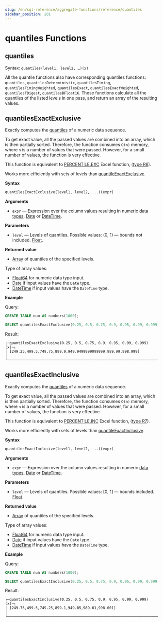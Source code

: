```yaml
---
slug: /en/sql-reference/aggregate-functions/reference/quantiles
sidebar_position: 201
---
```


# quantiles Functions

## quantiles

Syntax: `quantiles(level1, level2, …)(x)`

All the quantile functions also have corresponding quantiles functions: `quantiles`, `quantilesDeterministic`, `quantilesTiming`, `quantilesTimingWeighted`, `quantilesExact`, `quantilesExactWeighted`, `quantilesTDigest`, `quantilesBFloat16`. These functions calculate all the quantiles of the listed levels in one pass, and return an array of the resulting values.

## quantilesExactExclusive

Exactly computes the [quantiles](https://en.wikipedia.org/wiki/Quantile) of a numeric data sequence.

To get exact value, all the passed values ​​are combined into an array, which is then partially sorted. Therefore, the function consumes `O(n)` memory, where `n` is a number of values that were passed. However, for a small number of values, the function is very effective.

This function is equivalent to [PERCENTILE.EXC](https://support.microsoft.com/en-us/office/percentile-exc-function-bbaa7204-e9e1-4010-85bf-c31dc5dce4ba) Excel function, ([type R6](https://en.wikipedia.org/wiki/Quantile#Estimating_quantiles_from_a_sample)).

Works more efficiently with sets of levels than [quantileExactExclusive](../../../sql-reference/aggregate-functions/reference/quantileexact.md#quantileexactexclusive).

**Syntax**

``` sql
quantilesExactExclusive(level1, level2, ...)(expr)
```

**Arguments**

-   `expr` — Expression over the column values resulting in numeric [data types](../../../sql-reference/data-types/index.md#data_types), [Date](../../../sql-reference/data-types/date.md) or [DateTime](../../../sql-reference/data-types/datetime.md).

**Parameters**

-   `level` — Levels of quantiles. Possible values: (0, 1) — bounds not included. [Float](../../../sql-reference/data-types/float.md).

**Returned value**

-   [Array](../../../sql-reference/data-types/array.md) of quantiles of the specified levels.

Type of array values:

-   [Float64](../../../sql-reference/data-types/float.md) for numeric data type input.
-   [Date](../../../sql-reference/data-types/date.md) if input values have the `Date` type.
-   [DateTime](../../../sql-reference/data-types/datetime.md) if input values have the `DateTime` type.

**Example**

Query:

``` sql
CREATE TABLE num AS numbers(1000);

SELECT quantilesExactExclusive(0.25, 0.5, 0.75, 0.9, 0.95, 0.99, 0.999)(x) FROM (SELECT number AS x FROM num);
```

Result:

``` text
┌─quantilesExactExclusive(0.25, 0.5, 0.75, 0.9, 0.95, 0.99, 0.999)(x)─┐
│ [249.25,499.5,749.75,899.9,949.9499999999999,989.99,998.999]        │
└─────────────────────────────────────────────────────────────────────┘
```

## quantilesExactInclusive

Exactly computes the [quantiles](https://en.wikipedia.org/wiki/Quantile) of a numeric data sequence.

To get exact value, all the passed values ​​are combined into an array, which is then partially sorted. Therefore, the function consumes `O(n)` memory, where `n` is a number of values that were passed. However, for a small number of values, the function is very effective.

This function is equivalent to [PERCENTILE.INC](https://support.microsoft.com/en-us/office/percentile-inc-function-680f9539-45eb-410b-9a5e-c1355e5fe2ed) Excel function, ([type R7](https://en.wikipedia.org/wiki/Quantile#Estimating_quantiles_from_a_sample)).

Works more efficiently with sets of levels than [quantileExactInclusive](../../../sql-reference/aggregate-functions/reference/quantileexact.md#quantileexactinclusive).

**Syntax**

``` sql
quantilesExactInclusive(level1, level2, ...)(expr)
```

**Arguments**

-   `expr` — Expression over the column values resulting in numeric [data types](../../../sql-reference/data-types/index.md#data_types), [Date](../../../sql-reference/data-types/date.md) or [DateTime](../../../sql-reference/data-types/datetime.md).

**Parameters**

-   `level` — Levels of quantiles. Possible values: [0, 1] — bounds included. [Float](../../../sql-reference/data-types/float.md).

**Returned value**

-   [Array](../../../sql-reference/data-types/array.md) of quantiles of the specified levels.

Type of array values:

-   [Float64](../../../sql-reference/data-types/float.md) for numeric data type input.
-   [Date](../../../sql-reference/data-types/date.md) if input values have the `Date` type.
-   [DateTime](../../../sql-reference/data-types/datetime.md) if input values have the `DateTime` type.

**Example**

Query:

``` sql
CREATE TABLE num AS numbers(1000);

SELECT quantilesExactInclusive(0.25, 0.5, 0.75, 0.9, 0.95, 0.99, 0.999)(x) FROM (SELECT number AS x FROM num);
```

Result:

``` text
┌─quantilesExactInclusive(0.25, 0.5, 0.75, 0.9, 0.95, 0.99, 0.999)(x)─┐
│ [249.75,499.5,749.25,899.1,949.05,989.01,998.001]                   │
└─────────────────────────────────────────────────────────────────────┘
```
